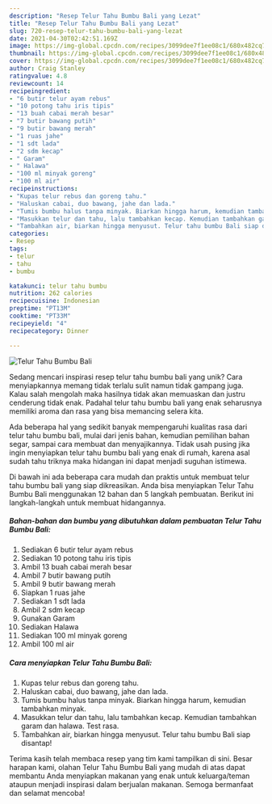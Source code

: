 ```yaml
---
description: "Resep Telur Tahu Bumbu Bali yang Lezat"
title: "Resep Telur Tahu Bumbu Bali yang Lezat"
slug: 720-resep-telur-tahu-bumbu-bali-yang-lezat
date: 2021-04-30T02:42:51.169Z
image: https://img-global.cpcdn.com/recipes/3099dee7f1ee08c1/680x482cq70/telur-tahu-bumbu-bali-foto-resep-utama.jpg
thumbnail: https://img-global.cpcdn.com/recipes/3099dee7f1ee08c1/680x482cq70/telur-tahu-bumbu-bali-foto-resep-utama.jpg
cover: https://img-global.cpcdn.com/recipes/3099dee7f1ee08c1/680x482cq70/telur-tahu-bumbu-bali-foto-resep-utama.jpg
author: Craig Stanley
ratingvalue: 4.8
reviewcount: 14
recipeingredient:
- "6 butir telur ayam rebus"
- "10 potong tahu iris tipis"
- "13 buah cabai merah besar"
- "7 butir bawang putih"
- "9 butir bawang merah"
- "1 ruas jahe"
- "1 sdt lada"
- "2 sdm kecap"
- " Garam"
- " Halawa"
- "100 ml minyak goreng"
- "100 ml air"
recipeinstructions:
- "Kupas telur rebus dan goreng tahu."
- "Haluskan cabai, duo bawang, jahe dan lada."
- "Tumis bumbu halus tanpa minyak. Biarkan hingga harum, kemudian tambahkan minyak."
- "Masukkan telur dan tahu, lalu tambahkan kecap. Kemudian tambahkan garam dan halawa. Test rasa."
- "Tambahkan air, biarkan hingga menyusut. Telur tahu bumbu Bali siap disantap!"
categories:
- Resep
tags:
- telur
- tahu
- bumbu

katakunci: telur tahu bumbu 
nutrition: 262 calories
recipecuisine: Indonesian
preptime: "PT13M"
cooktime: "PT33M"
recipeyield: "4"
recipecategory: Dinner

---
```



![Telur Tahu Bumbu Bali](https://img-global.cpcdn.com/recipes/3099dee7f1ee08c1/680x482cq70/telur-tahu-bumbu-bali-foto-resep-utama.jpg)

Sedang mencari inspirasi resep telur tahu bumbu bali yang unik? Cara menyiapkannya memang tidak terlalu sulit namun tidak gampang juga. Kalau salah mengolah maka hasilnya tidak akan memuaskan dan justru cenderung tidak enak. Padahal telur tahu bumbu bali yang enak seharusnya memiliki aroma dan rasa yang bisa memancing selera kita.

Ada beberapa hal yang sedikit banyak mempengaruhi kualitas rasa dari telur tahu bumbu bali, mulai dari jenis bahan, kemudian pemilihan bahan segar, sampai cara membuat dan menyajikannya. Tidak usah pusing jika ingin menyiapkan telur tahu bumbu bali yang enak di rumah, karena asal sudah tahu triknya maka hidangan ini dapat menjadi suguhan istimewa.




Di bawah ini ada beberapa cara mudah dan praktis untuk membuat telur tahu bumbu bali yang siap dikreasikan. Anda bisa menyiapkan Telur Tahu Bumbu Bali menggunakan 12 bahan dan 5 langkah pembuatan. Berikut ini langkah-langkah untuk membuat hidangannya.

<!--inarticleads1-->

##### Bahan-bahan dan bumbu yang dibutuhkan dalam pembuatan Telur Tahu Bumbu Bali:

1. Sediakan 6 butir telur ayam rebus
1. Sediakan 10 potong tahu iris tipis
1. Ambil 13 buah cabai merah besar
1. Ambil 7 butir bawang putih
1. Ambil 9 butir bawang merah
1. Siapkan 1 ruas jahe
1. Sediakan 1 sdt lada
1. Ambil 2 sdm kecap
1. Gunakan  Garam
1. Sediakan  Halawa
1. Sediakan 100 ml minyak goreng
1. Ambil 100 ml air




<!--inarticleads2-->

##### Cara menyiapkan Telur Tahu Bumbu Bali:

1. Kupas telur rebus dan goreng tahu.
1. Haluskan cabai, duo bawang, jahe dan lada.
1. Tumis bumbu halus tanpa minyak. Biarkan hingga harum, kemudian tambahkan minyak.
1. Masukkan telur dan tahu, lalu tambahkan kecap. Kemudian tambahkan garam dan halawa. Test rasa.
1. Tambahkan air, biarkan hingga menyusut. Telur tahu bumbu Bali siap disantap!




Terima kasih telah membaca resep yang tim kami tampilkan di sini. Besar harapan kami, olahan Telur Tahu Bumbu Bali yang mudah di atas dapat membantu Anda menyiapkan makanan yang enak untuk keluarga/teman ataupun menjadi inspirasi dalam berjualan makanan. Semoga bermanfaat dan selamat mencoba!
